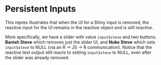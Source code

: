# Persistent Inputs

This reprex illustrates that when the UI for a Shiny input is removed, the reactive input for the UI remains in the reactive object _and is still reactive_.  

More specifically, we have a slider with value `input$steve` and two buttons: **Banish Steve** which removes just the slider UI, and **Nuke Steve** which sets `input$steve` to NULL (via an R -> JS -> R communication).  Notice that the reactive text output still reacts to setting `input$steve` to NULL, even after the slider was already removed.